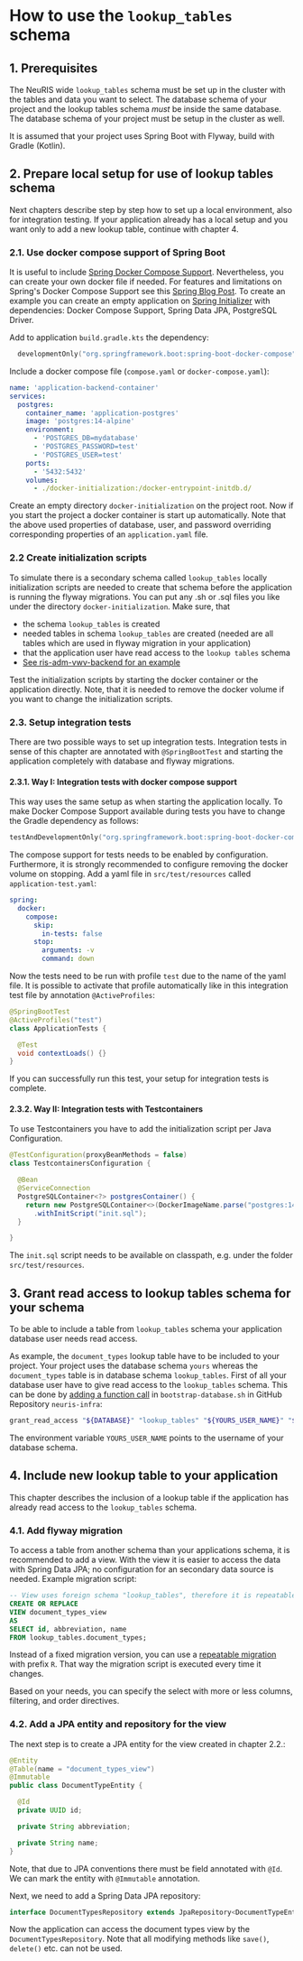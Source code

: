# How to use the `lookup_tables` schema

## 1. Prerequisites

The NeuRIS wide `lookup_tables` schema must be set up in the cluster with the tables and data you want to select.
The database schema of your project and the lookup tables schema _must_ be inside the same database.
The database schema of your project must be setup in the cluster as well.

It is assumed that your project uses Spring Boot with Flyway, build with Gradle (Kotlin).

## 2. Prepare local setup for use of lookup tables schema

Next chapters describe step by step how to set up a local environment, also for integration testing.
If your application already has a local setup and you want only to add a new lookup table, continue with chapter 4.

### 2.1. Use docker compose support of Spring Boot

It is useful to include [Spring Docker Compose Support](https://docs.spring.io/spring-boot/how-to/docker-compose.html).
Nevertheless, you can create your own docker file if needed. For features and limitations on Spring's Docker
Compose Support see this [Spring Blog Post](https://spring.io/blog/2023/06/21/docker-compose-support-in-spring-boot-3-1).
To create an example you can create an empty application on [Spring Initializer](https://start.spring.io/) with
dependencies: Docker Compose Support, Spring Data JPA, PostgreSQL Driver.

Add to application `build.gradle.kts` the dependency:
```kotlin
  developmentOnly("org.springframework.boot:spring-boot-docker-compose")
```

Include a docker compose file (`compose.yaml` or `docker-compose.yaml`):

```yaml
name: 'application-backend-container'
services:
  postgres:
    container_name: 'application-postgres'
    image: 'postgres:14-alpine'
    environment:
      - 'POSTGRES_DB=mydatabase'
      - 'POSTGRES_PASSWORD=test'
      - 'POSTGRES_USER=test'
    ports:
      - '5432:5432'
    volumes:
      - ./docker-initialization:/docker-entrypoint-initdb.d/
```

Create an empty directory `docker-initialization` on the project root. Now if you start the project a docker container
is start up automatically. Note that the above used properties of database, user, and password overriding
corresponding properties of an `application.yaml` file.

### 2.2 Create initialization scripts

To simulate there is a secondary schema called `lookup_tables` locally initialization scripts are needed to create that
schema before the application is running the flyway migrations. You can put any .sh or .sql files you like
under the directory `docker-initialization`. Make sure, that
- the schema `lookup_tables` is created
- needed tables in schema `lookup_tables` are created (needed are all tables which are used in flyway migration in your application)
- that the application user have read access to the `lookup tables` schema
- [See ris-adm-vwv-backend for an example](https://github.com/digitalservicebund/ris-adm-vwv/tree/e0ec45b4984406bb14b38b05be56e1594ed02db9/backend/docker-initialization)

Test the initialization scripts by starting the docker container or the application directly. Note, that it is needed
to remove the docker volume if you want to change the initialization scripts.

### 2.3. Setup integration tests

There are two possible ways to set up integration tests. Integration tests in sense of this chapter are annotated
with `@SpringBootTest` and starting the application completely with database and flyway migrations.

#### 2.3.1. Way I: Integration tests with docker compose support

This way uses the same setup as when starting the application locally. To make Docker Compose Support available during
tests you have to change the Gradle dependency as follows:
```kotlin
testAndDevelopmentOnly("org.springframework.boot:spring-boot-docker-compose")
```

The compose support for tests needs to be enabled by configuration. Furthermore, it is strongly recommended to
configure removing the docker volume on stopping. Add a yaml file in `src/test/resources`
called `application-test.yaml`:

```yaml
spring:
  docker:
    compose:
      skip:
        in-tests: false
      stop:
        arguments: -v
        command: down
```

Now the tests need to be run with profile `test` due to the name of the yaml file. It is possible to activate that
profile automatically like in this integration test file by annotation `@ActiveProfiles`:

```java
@SpringBootTest
@ActiveProfiles("test")
class ApplicationTests {

  @Test
  void contextLoads() {}
}
```

If you can successfully run this test, your setup for integration tests is complete.

#### 2.3.2. Way II: Integration tests with Testcontainers

To use Testcontainers you have to add the initialization script per Java Configuration.

```java
@TestConfiguration(proxyBeanMethods = false)
class TestcontainersConfiguration {

  @Bean
  @ServiceConnection
  PostgreSQLContainer<?> postgresContainer() {
    return new PostgreSQLContainer<>(DockerImageName.parse("postgres:14-alpine"))
      .withInitScript("init.sql");
  }

}

```

The `init.sql` script needs to be available on classpath, e.g. under the folder `src/test/resources`.

## 3. Grant read access to lookup tables schema for your schema

To be able to include a table from `lookup_tables` schema your application database user needs read access.

As example, the `document_types` lookup table have to be included to your project. Your project uses the database
schema `yours` whereas the `document_types` table is in database schema `lookup_tables`.
First of all your database user have to give read access to the `lookup_tables` schema.
This can be done by [adding a function call](https://github.com/digitalservicebund/neuris-infra/blob/main/terraform/bootstrap-database.sh)
in `bootstrap-database.sh` in GitHub Repository `neuris-infra`:
```bash
grant_read_access "${DATABASE}" "lookup_tables" "${YOURS_USER_NAME}" "${LOOKUP_TABLES_USER_NAME}"
```
The environment variable `YOURS_USER_NAME` points to the username of your database schema.

## 4. Include new lookup table to your application

This chapter describes the inclusion of a lookup table if the application has already read access to the
`lookup_tables` schema.

### 4.1. Add flyway migration

To access a table from another schema than your applications schema, it is recommended to add a view. With the view
it is easier to access the data with Spring Data JPA; no configuration for an secondary data source is needed.
Example migration script:
```sql
-- View uses foreign schema "lookup_tables", therefore it is repeatable.
CREATE OR REPLACE
VIEW document_types_view
AS
SELECT id, abbreviation, name
FROM lookup_tables.document_types;
```

Instead of a fixed migration version, you can use a [repeatable migration](https://github.com/flyway/flywaydb.org/blob/gh-pages/documentation/concepts/migrations.md#repeatable-migrations) with prefix `R`.
That way the migration script is executed every time it changes.

Based on your needs, you can specify the select with more or less columns, filtering, and order directives.

### 4.2. Add a JPA entity and repository for the view

The next step is to create a JPA entity for the view created in chapter 2.2.:
```java
@Entity
@Table(name = "document_types_view")
@Immutable
public class DocumentTypeEntity {

  @Id
  private UUID id;

  private String abbreviation;

  private String name;
}
```
 Note, that due to JPA conventions there must be field annotated with `@Id`. We can mark the entity with
`@Immutable` annotation.

Next, we need to add a Spring Data JPA repository:

```java
interface DocumentTypesRepository extends JpaRepository<DocumentTypeEntity, UUID> {}
```

Now the application can access the document types view by the `DocumentTypesRepository`. Note that all modifying
methods like `save()`, `delete()` etc. can not be used.
